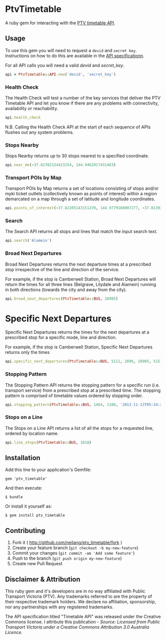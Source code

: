# PtvTimetable

A ruby gem for interacting with the [PTV timetable API](https://www.data.vic.gov.au/raw_data/ptv-timetable-api/6056).

## Usage

To use this gem you will need to request a `devid` and `secret key`. Instructions on how to do this are available in the [API specificationn](https://www.data.vic.gov.au/raw_data/ptv-timetable-api/6056).


For all API calls you will need a valid _devid_ and _secret_key_.

```ruby
api = PtvTimetable::API.new('devid', 'secret_key')

```

### Health Check

The Health Check will test a number of the key services that deliver the PTV Timetable API and let you know if there are any problems with connectivity, availability or reachability.

```ruby
api.health_check
```

N.B. Calling the Health Check API at the start of each sequence of APIs flushes out any system problems.

### Stops Nearby

Stops Nearby returns up to 30 stops nearest to a specified coordinate.

```ruby
api.near_me(-37.82392124423254, 144.9462017431463)
```

### Transport POIs by Map

Transport POIs by Map returns a set of locations consisting of stops and/or myki ticket outlets (collectively known as points of interest) within a region demarcated on a map through a set of latitude and longitude coordinates.

```ruby
api.points_of_interest(-37.82205143151239, 144.9779160007277, -37.81393456848758, 144.9859159992726)
```

### Search

The Search API returns all stops and lines that match the input search text.

```ruby
api.search('Alamein')
```

### Broad Next Departures

Broad Next Departures returns the next departure times at a prescribed stop irrespective of the line and direction of the service.

For example, if the stop is Camberwell Station, Broad Next Departures will return the times for all three lines (Belgrave, Lilydale and Alamein) running in both directions (towards the city and away from the city).

```ruby
api.broad_next_departures(PtvTimetable::BUS, 28905)
```

# Specific Next Departures

Specific Next Departures returns the times for the next departures at a prescribed stop for a specific mode, line and direction.

For example, if the stop is Camberwell Station, Specific Next Departures returns only the times

```ruby
api.specific_next_departures(PtvTimetable::BUS, 5111, 2896, 28905, 515)
```

### Stopping Pattern

The Stopping Pattern API returns the stopping pattern for a specific run (i.e. transport service) from a prescribed stop at a prescribed time. The stopping pattern is comprised of timetable values ordered by stopping order.

```ruby
api.stopping_pattern(PtvTimetable::BUS, 1464, 1108, '2013-11-13T05:24:25Z')
```

### Stops on a Line

The Stops on a Line API returns a list of all the stops for a requested line, ordered by location name.

```ruby
api.line_stops(PtvTimetable::BUS, 1818)

```

## Installation

Add this line to your application's Gemfile:

    gem 'ptv_timetable'

And then execute:

    $ bundle

Or install it yourself as:

    $ gem install ptv_timetable


## Contributing

1. Fork it ( http://github.com/neilang/ptv_timetable/fork )
2. Create your feature branch (`git checkout -b my-new-feature`)
3. Commit your changes (`git commit -am 'Add some feature'`)
4. Push to the branch (`git push origin my-new-feature`)
5. Create new Pull Request

## Disclaimer & Attribution

This ruby gem and it's developers are in no way affiliated with Public Transport Victoria (PTV). Any trademarks referred to are the property of their respective trademark holders. We declare no affiliation, sponsorship, nor any partnerships with any registered trademarks.

The API specification titled "Timetable API" was released under the Creative Commons license. I attribute this publication - _Source: Licensed from Public Transport Victoria under a Creative Commons Attribution 3.0 Australia Licence._
